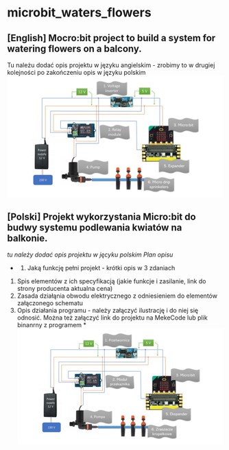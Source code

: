 # microbit_waters_flowers
## [English] Mocro:bit project to build a system for watering flowers on a balcony.
Tu należu dodać opis projektu w języku angielskim - zrobimy to w drugiej kolejności po zakończeniu opis w języku polskim
![Diagram of elecric circut in English language](./diagramEL.jpg?raw=true)
## [Polski] Projekt wykorzystania Micro:bit do budwy systemu podlewania kwiatów na balkonie. 
*tu należy dodać opis projektu w jęcyku polskim*
*Plan opisu*
* 1. Jaką funkcję pełni projekt - krótki  opis w 3 zdaniach
1. Spis elementów z ich specyfikacją (jakie funkcje i zasilanie, link do strony producenta aktualna cena) 
2. Zasada działąnia obwodu elektrycznego z odniesieniem do elementów załączonego schematu
3. Opis działania programu - należy załączyć ilustrację i do niej się odnosić. Można też załączyć link do projektu na MekeCode lub plik binanrny z programem  *
![Diagram of elecric circut in Polish language](./diagramPL.jpg?raw=true)
